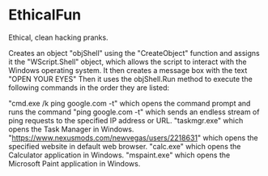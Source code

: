 # EthicalFun
Ethical, clean hacking pranks.

Creates an object "objShell" using the "CreateObject" function and assigns it the "WScript.Shell" object, which allows the script to interact with the Windows operating system.
It then creates a message box with the text "OPEN YOUR EYES"
Then it uses the objShell.Run method to execute the following commands in the order they are listed:

"cmd.exe /k ping google.com -t" which opens the command prompt and runs the command "ping google.com -t" which sends an endless stream of ping requests to the specified IP address or URL.
"taskmgr.exe" which opens the Task Manager in Windows.
"https://www.nexusmods.com/newvegas/users/2218631" which opens the specified website in default web browser.
"calc.exe" which opens the Calculator application in Windows.
"mspaint.exe" which opens the Microsoft Paint application in Windows.
